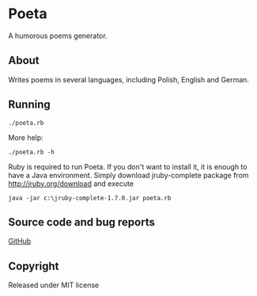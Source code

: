 Poeta
=====

A humorous poems generator.

About
-----

Writes poems in several languages, including Polish, English and German.

Running
-------

    ./poeta.rb

More help:

    ./poeta.rb -h

Ruby is required to run Poeta. If you don't want to install it, it is enough to have a Java environment. Simply download jruby-complete package from http://jruby.org/download and execute

    java -jar c:\jruby-complete-1.7.0.jar poeta.rb

Source code and bug reports
---------------------------

[GitHub](https://github.com/Derbeth/poeta)

Copyright
---------

Released under MIT license
